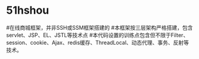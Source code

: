 # 51hshou
#在线商城框架，并非SSH或SSM框架搭建的
#本框架按三层架构严格搭建，包含servlet、JSP、EL、JSTL等技术点
#本代码设置的训练点包含但不限于Filter、session、cookie、Ajax、redis缓存、ThreadLocal、动态代理、事务、反射等技术。
